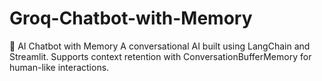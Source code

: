# Groq-Chatbot-with-Memory
🤖 AI Chatbot with Memory A conversational AI built using LangChain and Streamlit. Supports context retention with ConversationBufferMemory for human-like interactions.
